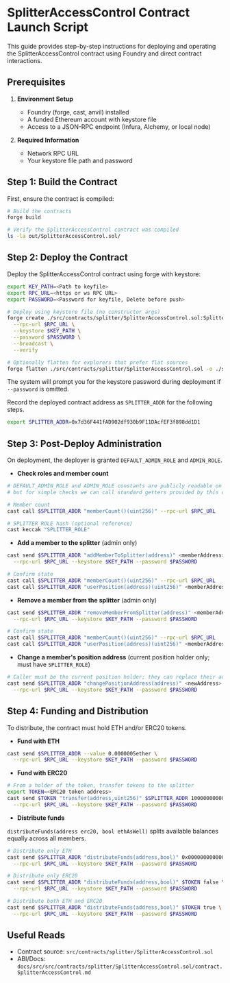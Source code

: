 # SplitterAccessControl Contract Launch Script

This guide provides step-by-step instructions for deploying and operating the SplitterAccessControl contract using Foundry and direct contract interactions.

## Prerequisites

1. **Environment Setup**
   - Foundry (forge, cast, anvil) installed
   - A funded Ethereum account with keystore file
   - Access to a JSON-RPC endpoint (Infura, Alchemy, or local node)

2. **Required Information**
   - Network RPC URL
   - Your keystore file path and password

## Step 1: Build the Contract

First, ensure the contract is compiled:

```bash
# Build the contracts
forge build

# Verify the SplitterAccessControl contract was compiled
ls -la out/SplitterAccessControl.sol/
```

## Step 2: Deploy the Contract

Deploy the SplitterAccessControl contract using forge with keystore:

```bash
export KEY_PATH=<Path to keyfile>
export RPC_URL=<https or ws RPC URL>
export PASSWORD=<Password for keyfile, Delete before push>

# Deploy using keystore file (no constructor args)
forge create ./src/contracts/splitter/SplitterAccessControl.sol:SplitterAccessControl \
  --rpc-url $RPC_URL \
  --keystore $KEY_PATH \
  --password $PASSWORD \
  --broadcast \
  --verify

# Optionally flatten for explorers that prefer flat sources
forge flatten ./src/contracts/splitter/SplitterAccessControl.sol -o ./src/contracts/flattened/flattened_SplitterAccessControl.sol
```

The system will prompt you for the keystore password during deployment if `--password` is omitted.

Record the deployed contract address as `SPLITTER_ADDR` for the following steps.

```bash
export SPLITTER_ADDR=0x7d36F441fAD902df930b9F11DAcfEF3f898dd1D1
```

## Step 3: Post-Deploy Administration

On deployment, the deployer is granted `DEFAULT_ADMIN_ROLE` and `ADMIN_ROLE`.

- **Check roles and member count**

```bash
# DEFAULT_ADMIN_ROLE and ADMIN_ROLE constants are publicly readable on many AccessControl variants,
# but for simple checks we can call standard getters provided by this contract

# Member count
cast call $SPLITTER_ADDR "memberCount()(uint256)" --rpc-url $RPC_URL

# SPLITTER_ROLE hash (optional reference)
cast keccak "SPLITTER_ROLE"
```

- **Add a member to the splitter** (admin only)

```bash
cast send $SPLITTER_ADDR "addMemberToSplitter(address)" <memberAddress> \
  --rpc-url $RPC_URL --keystore $KEY_PATH --password $PASSWORD

# Confirm state
cast call $SPLITTER_ADDR "memberCount()(uint256)" --rpc-url $RPC_URL
cast call $SPLITTER_ADDR "userPosition(address)(uint256)" <memberAddress> --rpc-url $RPC_URL
```

- **Remove a member from the splitter** (admin only)

```bash
cast send $SPLITTER_ADDR "removeMemberFromSplitter(address)" <memberAddress> \
  --rpc-url $RPC_URL --keystore $KEY_PATH --password $PASSWORD

# Confirm state
cast call $SPLITTER_ADDR "memberCount()(uint256)" --rpc-url $RPC_URL
cast call $SPLITTER_ADDR "userPosition(address)(uint256)" <memberAddress> --rpc-url $RPC_URL
```

- **Change a member's position address** (current position holder only; must have `SPLITTER_ROLE`)

```bash
# Caller must be the current position holder; they can replace their address with a new address
cast send $SPLITTER_ADDR "changePositionAddress(address)" <newAddress> \
  --rpc-url $RPC_URL --keystore $KEY_PATH --password $PASSWORD
```

## Step 4: Funding and Distribution

To distribute, the contract must hold ETH and/or ERC20 tokens.

- **Fund with ETH**

```bash
cast send $SPLITTER_ADDR --value 0.0000005ether \
  --rpc-url $RPC_URL --keystore $KEY_PATH --password $PASSWORD
```

- **Fund with ERC20**

```bash
# From a holder of the token, transfer tokens to the splitter
export TOKEN=<ERC20 token address>
cast send $TOKEN "transfer(address,uint256)" $SPLITTER_ADDR 100000000000000000000 \
  --rpc-url $RPC_URL --keystore $KEY_PATH --password $PASSWORD
```

- **Distribute funds**

`distributeFunds(address erc20, bool ethAsWell)` splits available balances equally across all members.

```bash
# Distribute only ETH
cast send $SPLITTER_ADDR "distributeFunds(address,bool)" 0x0000000000000000000000000000000000000000 true \
  --rpc-url $RPC_URL --keystore $KEY_PATH --password $PASSWORD

# Distribute only ERC20
cast send $SPLITTER_ADDR "distributeFunds(address,bool)" $TOKEN false \
  --rpc-url $RPC_URL --keystore $KEY_PATH --password $PASSWORD

# Distribute both ETH and ERC20
cast send $SPLITTER_ADDR "distributeFunds(address,bool)" $TOKEN true \
  --rpc-url $RPC_URL --keystore $KEY_PATH --password $PASSWORD
```

## Useful Reads

- Contract source: `src/contracts/splitter/SplitterAccessControl.sol`
- ABI/Docs: `docs/src/src/contracts/splitter/SplitterAccessControl.sol/contract.SplitterAccessControl.md`


